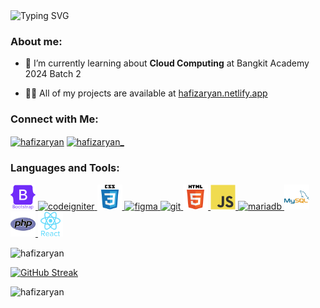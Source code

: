<img src="https://readme-typing-svg.herokuapp.com?font=&size=25&duration=5001&pause=1000&color=F7F7F7&random=false&width=435&lines=Hi+%F0%9F%91%8B%2C+my+name+is+Hafiz+Aryan+" alt="Typing SVG" />

<h3 align="left">About me:</h3>

- 🌱 I’m currently learning about **Cloud Computing** at Bangkit Academy 2024 Batch 2

- 👨‍💻 All of my projects are available at [hafizaryan.netlify.app](https://hafizaryan.netlify.app)

<h3 align="left">Connect with Me:</h3>
<p align="left">
<a href="https://linkedin.com/in/hafizaryan" target="blank"><img align="center" src="https://raw.githubusercontent.com/rahuldkjain/github-profile-readme-generator/master/src/images/icons/Social/linked-in-alt.svg" alt="hafizaryan" height="30" width="40" /></a>
<a href="https://instagram.com/hafizaryan_" target="blank"><img align="center" src="https://raw.githubusercontent.com/rahuldkjain/github-profile-readme-generator/master/src/images/icons/Social/instagram.svg" alt="hafizaryan_" height="30" width="40" /></a>

<h3 align="left">Languages and Tools:</h3>

<p align="left"> <a href="https://getbootstrap.com" target="_blank" rel="noreferrer"> <img src="https://raw.githubusercontent.com/devicons/devicon/master/icons/bootstrap/bootstrap-plain-wordmark.svg" alt="bootstrap" width="40" height="40"/> </a> <a href="https://codeigniter.com" target="_blank" rel="noreferrer"> <img src="https://cdn.worldvectorlogo.com/logos/codeigniter.svg" alt="codeigniter" width="40" height="40"/> </a> <a href="https://www.w3schools.com/css/" target="_blank" rel="noreferrer"> <img src="https://raw.githubusercontent.com/devicons/devicon/master/icons/css3/css3-original-wordmark.svg" alt="css3" width="40" height="40"/> </a> <a href="https://www.figma.com/" target="_blank" rel="noreferrer"> <img src="https://www.vectorlogo.zone/logos/figma/figma-icon.svg" alt="figma" width="40" height="40"/> </a> <a href="https://git-scm.com/" target="_blank" rel="noreferrer"> <img src="https://www.vectorlogo.zone/logos/git-scm/git-scm-icon.svg" alt="git" width="40" height="40"/> </a> <a href="https://www.w3.org/html/" target="_blank" rel="noreferrer"> <img src="https://raw.githubusercontent.com/devicons/devicon/master/icons/html5/html5-original-wordmark.svg" alt="html5" width="40" height="40"/> </a> <a href="https://developer.mozilla.org/en-US/docs/Web/JavaScript" target="_blank" rel="noreferrer"> <img src="https://raw.githubusercontent.com/devicons/devicon/master/icons/javascript/javascript-original.svg" alt="javascript" width="40" height="40"/> </a> <a href="https://mariadb.org/" target="_blank" rel="noreferrer"> <img src="https://www.vectorlogo.zone/logos/mariadb/mariadb-icon.svg" alt="mariadb" width="40" height="40"/> </a> <a href="https://www.mysql.com/" target="_blank" rel="noreferrer"> <img src="https://raw.githubusercontent.com/devicons/devicon/master/icons/mysql/mysql-original-wordmark.svg" alt="mysql" width="40" height="40"/> </a> <a href="https://www.php.net" target="_blank" rel="noreferrer"> <img src="https://raw.githubusercontent.com/devicons/devicon/master/icons/php/php-original.svg" alt="php" width="40" height="40"/> </a> <a href="https://reactjs.org/" target="_blank" rel="noreferrer"> <img src="https://raw.githubusercontent.com/devicons/devicon/master/icons/react/react-original-wordmark.svg" alt="react" width="40" height="40"/> </a> </p>

<p><img align="center" src="https://github-readme-stats.vercel.app/api/top-langs?username=hafizaryan&show_icons=true&locale=en&layout=compact&theme=dark" alt="hafizaryan" /></p>

[![GitHub Streak](http://github-readme-streak-stats.herokuapp.com?user=hpdrr&theme=ads-juicy-fresh&hide_border=true&background=112240&fire=F97316&ring=F97316&currStreakNum=5EEAD4&sideNums=5EEAD4&sideLabels=CCD6F6&dates=8892B0)](https://git.io/streak-stats)

<p align="left"> <img src="https://komarev.com/ghpvc/?username=hafizaryan&label=Profile%20views&color=0e75b6" alt="hafizaryan" /> </p>
